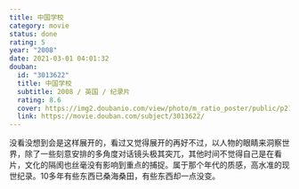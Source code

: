 ```yaml
---
title: 中国学校
category: movie
status: done
rating: 5
year: "2008"
date: 2021-03-01 04:01:32
douban:
  id: "3013622"
  title: 中国学校
  subtitle: 2008 / 英国 / 纪录片
  rating: 8.6
  cover: https://img2.doubanio.com/view/photo/m_ratio_poster/public/p2184441861.jpg
  link: https://movie.douban.com/subject/3013622/
---
```


没看没想到会是这样展开的，看过又觉得展开的再好不过，以人物的眼睛来洞察世界，除了一些刻意安排的多角度对话镜头极其突兀，其他时间不觉得自己是在看片，文化的隔阂也丝毫没有影响到重点的捕捉。属于那个年代的质感，高水准的现世纪录。10多年有些东西已桑海桑田，有些东西却一点没变。